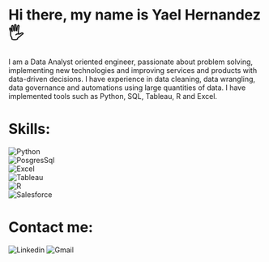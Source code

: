 
# Hi there, my name is Yael Hernandez🖐
I am a Data Analyst oriented engineer, passionate about problem solving, implementing new technologies and improving services and products with data-driven decisions. I have experience in data cleaning, data wrangling, data governance and automations using large quantities of data. I have implemented tools such as Python, SQL, Tableau, R and Excel.
# Skills:
![Python](https://img.shields.io/badge/Python-3776AB?style=for-the-badge&logo=python&logoColor=white&labelColor=101010)</br>
![PosgresSql](https://img.shields.io/badge/PostgreSQL-4169E1?style=for-the-badge&logo=postgresql&logoColor=white&labelColor=101010)</br>
![Excel](https://img.shields.io/badge/Excel-217346?style=for-the-badge&logo=microsoftexcel&logoColor=white&labelColor=101010)</br>
![Tableau](https://img.shields.io/badge/Tableau-E97627?style=for-the-badge&logo=tableau&logoColor=white&labelColor=101010)</br>
![R](https://img.shields.io/badge/R-276DC3?style=for-the-badge&logo=r&logoColor=white&labelColor=101010)</br>
![Salesforce](https://img.shields.io/badge/Salesforce-00A1E0?style=for-the-badge&logo=salesforce&logoColor=white&labelColor=101010)</br>
# Contact me:
![Linkedin](https://img.shields.io/badge/Edwin_Hernández-0A66C2?style=for-the-badge&logo=linkedin&logoColor=white&labelColor=101010)
![Gmail](https://img.shields.io/badge/edyanape@gmail.com-EA4335?style=for-the-badge&logo=gmail&logoColor=white&labelColor=101010)
